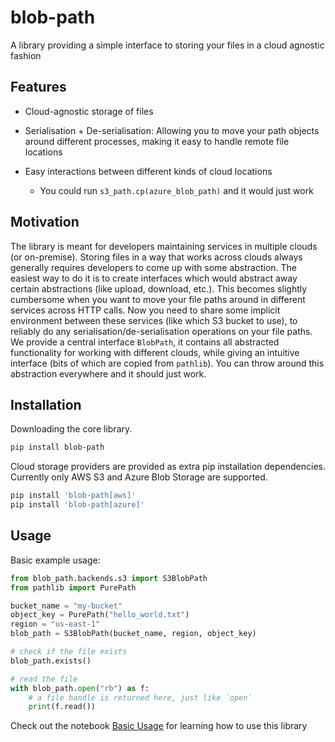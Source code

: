 # blob-path

A library providing a simple interface to storing your files in a cloud agnostic fashion  

## Features
* Cloud-agnostic storage of files
* Serialisation + De-serialisation: Allowing you to move your path objects around different processes, making it easy to handle remote file locations
* Easy interactions between different kinds of cloud locations

  * You could run ``s3_path.cp(azure_blob_path)`` and it would just work

## Motivation
The library is meant for developers maintaining services in multiple clouds (or on-premise).
Storing files in a way that works across clouds always generally requires developers to come up with some abstraction. The easiest way to do it is to create interfaces which would abstract away certain abstractions (like upload, download, etc.). This becomes slightly cumbersome when you want to move your file paths around in different services across HTTP calls. Now you need to share some implicit environment between these services (like which S3 bucket to use), to reliably do any serialisation/de-serialisation operations on your file paths.  
We provide a central interface ``BlobPath``, it contains all abstracted functionality for working with different clouds, while giving an intuitive interface (bits of which are copied from ``pathlib``). You can throw around this abstraction everywhere and it should just work.  

## Installation

Downloading the core library.  

```bash
pip install blob-path
```

Cloud storage providers are provided as extra pip installation dependencies. Currently only AWS S3 and Azure Blob Storage are supported.  

```bash
pip install 'blob-path[aws]'
pip install 'blob-path[azure]'
```

## Usage

Basic example usage:

```python
from blob_path.backends.s3 import S3BlobPath
from pathlib import PurePath

bucket_name = "my-bucket"
object_key = PurePath("hello_world.txt")
region = "us-east-1"
blob_path = S3BlobPath(bucket_name, region, object_key)

# check if the file exists
blob_path.exists()

# read the file
with blob_path.open("rb") as f:
    # a file handle is returned here, just like `open`
    print(f.read())
```

Check out the notebook [Basic Usage](./docs/notebooks/00_usage.ipynb) for learning how to use this library
